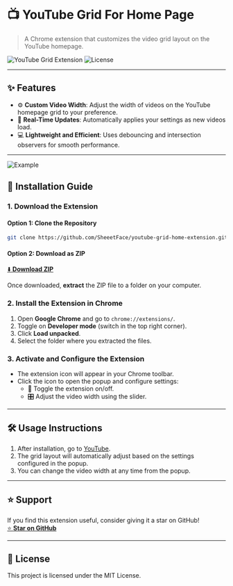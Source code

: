 # 📺 YouTube Grid For Home Page

> A Chrome extension that customizes the video grid layout on the YouTube homepage.

![YouTube Grid Extension](https://img.shields.io/github/v/release/SheeetFace/youtube-grid-home-extension?style=for-the-badge)
![License](https://img.shields.io/github/license/SheeetFace/youtube-grid-home-extension?style=for-the-badge)

---

## ✨ Features

- ⚙️ **Custom Video Width**: Adjust the width of videos on the YouTube homepage grid to your preference.
- 🚀 **Real-Time Updates**: Automatically applies your settings as new videos load.
- 💻 **Lightweight and Efficient**: Uses debouncing and intersection observers for smooth performance.

---
![Example](http://res.cloudinary.com/dof771xd5/image/upload/v1723745130/l8uy9tqh5gmg1qhxrl1b.gif)

## 🚀 Installation Guide

### 1. Download the Extension

#### Option 1: Clone the Repository
```bash
git clone https://github.com/SheeetFace/youtube-grid-home-extension.git
```
#### Option 2: Download as ZIP
[⬇️ **Download ZIP**](https://github.com/SheeetFace/youtube-grid-home-extension/archive/refs/heads/main.zip)

Once downloaded, **extract** the ZIP file to a folder on your computer.

### 2. Install the Extension in Chrome

1. Open **Google Chrome** and go to `chrome://extensions/`.
2. Toggle on **Developer mode** (switch in the top right corner).
3. Click **Load unpacked**.
4. Select the folder where you extracted the files.

### 3. Activate and Configure the Extension

- The extension icon will appear in your Chrome toolbar.
- Click the icon to open the popup and configure settings:
  - 🔄 Toggle the extension on/off.
  - 🎛 Adjust the video width using the slider.

---

## 🛠 Usage Instructions

1. After installation, go to [YouTube](https://www.youtube.com).
2. The grid layout will automatically adjust based on the settings configured in the popup.
3. You can change the video width at any time from the popup.

---

## ⭐ Support

If you find this extension useful, consider giving it a star on GitHub!  
[⭐ **Star on GitHub**](https://github.com/SheeetFace/youtube-grid-home-extension)

---

## 📄 License

This project is licensed under the MIT License.